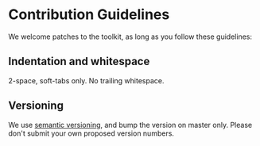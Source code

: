 # Contribution Guidelines

We welcome patches to the toolkit, as long as you follow these
guidelines:

## Indentation and whitespace

2-space, soft-tabs only. No trailing whitespace.

## Versioning

We use [semantic versioning](http://semver.org/), and bump the version
on master only. Please don't submit your own proposed version numbers.
